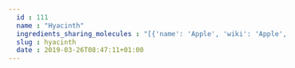 ```yaml
---
  id : 111
  name : "Hyacinth"
  ingredients_sharing_molecules : "[{'name': 'Apple', 'wiki': 'Apple', 'id': 162, 'category': 'Fruit', 'common_molecules': [8129, 8130, 2345, 240, 6054, 8785, 243, 5315892]}, {'name': 'Cinnamon', 'wiki': 'Cinnamon', 'id': 330, 'category': 'Spice', 'common_molecules': [7127, 8130, 2345, 240, 6054, 8785, 243, 5315892]}, {'name': 'Clove', 'wiki': 'Clove', 'id': 331, 'category': 'Spice', 'common_molecules': [7127, 8130, 2345, 240, 6054, 8785, 243, 5315892]}, {'name': 'Apricot', 'wiki': 'Apricot', 'id': 164, 'category': 'Fruit', 'common_molecules': [8130, 2345, 240, 6054, 8785, 243, 5315892]}, {'name': 'Fig', 'wiki': 'Common_fig', 'id': 181, 'category': 'Fruit', 'common_molecules': [8129, 8130, 2345, 240, 6054, 8785, 5315892]}]"
  slug : hyacinth
  date : 2019-03-26T08:47:11+01:00
---
```



